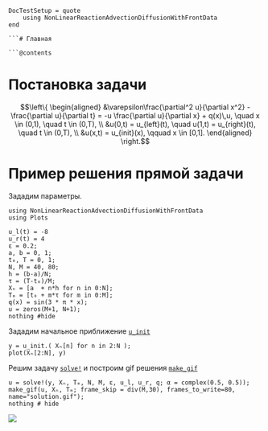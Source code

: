 ```@meta
DocTestSetup = quote
    using NonLinearReactionAdvectionDiffusionWithFrontData
end

```# Главная

```@contents
```

# Постановка задачи

```math
\left\{
\begin{aligned}
    &\varepsilon\frac{\partial^2 u}{\partial x^2} - \frac{\partial u}{\partial t} = -u \frac{\partial u}{\partial x} +  q(x)\,u, \quad x \in (0,1), \quad t \in (0,T), \\
    &u(0,t) = u_{left}(t), \quad u(1,t) = u_{right}(t), \quad t \in (0,T), \\
    &u(x,t) = u_{init}(x), \qquad x \in [0,1].
\end{aligned}
\right.
```

# Пример решения прямой задачи

Зададим параметры.
```@example demo
using NonLinearReactionAdvectionDiffusionWithFrontData
using Plots

u_l(t) = -8
u_r(t) = 4
ε = 0.2;
a, b = 0, 1;
t₀, T = 0, 1;
N, M = 40, 80;
h = (b-a)/N;
τ = (T-t₀)/M;
Xₙ = [a  + n*h for n in 0:N];
Tₘ = [t₀ + m*τ for m in 0:M];
q(x) = sin(3 * π * x);
u = zeros(M+1, N+1);
nothing #hide
```

Зададим начальное приближение [`u_init`](@ref)
```@example demo
y = u_init.( Xₙ[n] for n in 2:N );
plot(Xₙ[2:N], y)
```
Решим задачу [`solve!`](@ref) и построим gif решения [`make_gif`](@ref)
```@example demo
u = solve!(y, Xₙ, Tₘ, N, M, ε, u_l, u_r, q; α = complex(0.5, 0.5));
make_gif(u, Xₙ, Tₘ; frame_skip = div(M,30), frames_to_write=80, name="solution.gif");
nothing # hide
```

![](solution.gif)
